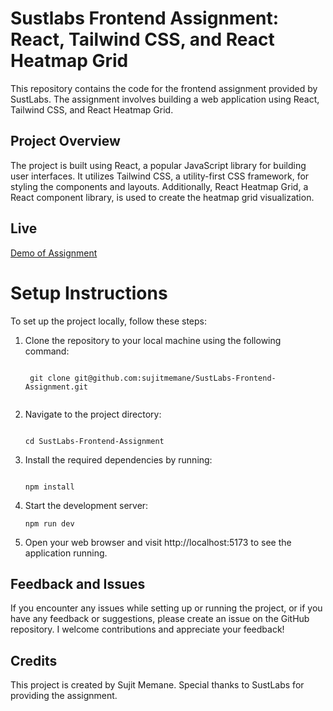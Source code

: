 # Sustlabs Frontend Assignment: React, Tailwind CSS, and React Heatmap Grid
This repository contains the code for the frontend assignment provided by SustLabs. The assignment involves building a web application using React, Tailwind CSS, and React Heatmap Grid.



## Project Overview
The project is built using React, a popular JavaScript library for building user interfaces. It utilizes Tailwind CSS, a utility-first CSS framework, for styling the components and layouts. Additionally, React Heatmap Grid, a React component library, is used to create the heatmap grid visualization.


##  Live 
[Demo of Assignment](https://sust-labs-frontend-assignment.vercel.app/)


# Setup Instructions
To set up the project locally, follow these steps:

1. Clone the repository to your local machine using the following command:

   ```
     
    git clone git@github.com:sujitmemane/SustLabs-Frontend-Assignment.git
     
    ```
2. Navigate to the project directory:
   ```
   
   cd SustLabs-Frontend-Assignment

   ```
3. Install the required dependencies by running:
   ```
   
   npm install

   ```
4. Start the development server:

   ```
   npm run dev
   
   ```
5. Open your web browser and visit http://localhost:5173 to see the application running.



## Feedback and Issues
If you encounter any issues while setting up or running the project, or if you have any feedback or suggestions, please create an issue on the GitHub repository. I welcome contributions and appreciate your feedback!




## Credits
This project is created by Sujit Memane. Special thanks to SustLabs for providing the assignment.
